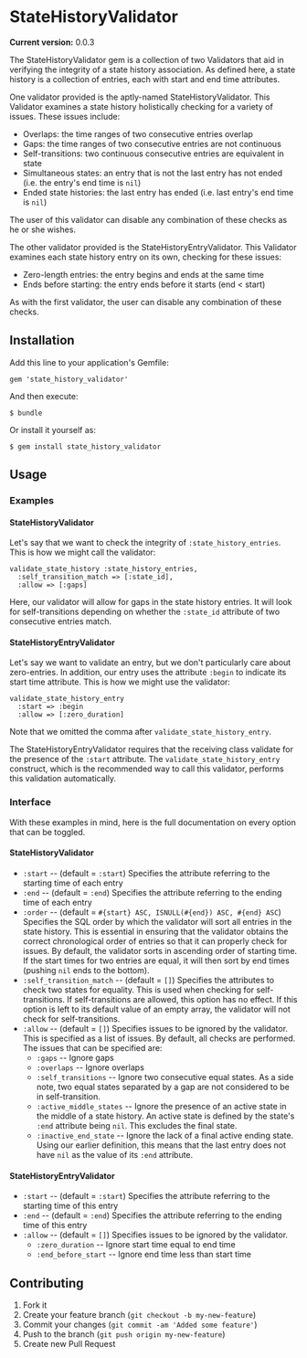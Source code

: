 # StateHistoryValidator

**Current version:** 0.0.3

The StateHistoryValidator gem is a collection of two Validators that aid in
verifying the integrity of a state history association. As defined here, a
state history is a collection of entries, each with start and end time
attributes.

One validator provided is the aptly-named StateHistoryValidator. This Validator
examines a state history holistically checking for a variety of issues. These 
issues include:

* Overlaps: the time ranges of two consecutive entries overlap
* Gaps: the time ranges of two consecutive entries are not continuous
* Self-transitions: two continuous consecutive entries are equivalent in state
* Simultaneous states: an entry that is not the last entry has not ended (i.e.
the entry's end time is `nil`)
* Ended state histories: the last entry has ended (i.e. last entry's end time
is `nil`)

The user of this validator can disable any combination of these checks as he or
she wishes.

The other validator provided is the StateHistoryEntryValidator. This Validator
examines each state history entry on its own, checking for these issues:

* Zero-length entries: the entry begins and ends at the same time
* Ends before starting: the entry ends before it starts (end < start)

As with the first validator, the user can disable any combination of these
checks.

## Installation

Add this line to your application's Gemfile:

    gem 'state_history_validator'

And then execute:

    $ bundle

Or install it yourself as:

    $ gem install state_history_validator

## Usage

### Examples

#### StateHistoryValidator
Let's say that we want to check the integrity of `:state_history_entries`.
This is how we might call the validator:

    validate_state_history :state_history_entries,
      :self_transition_match => [:state_id],
      :allow => [:gaps]

Here, our validator will allow for gaps in the state history entries. It
will look for self-transitions depending on whether the `:state_id`
attribute of two consecutive entries match.

#### StateHistoryEntryValidator
Let's say we want to validate an entry, but we don't particularly care
about zero-entries. In addition, our entry uses the attribute `:begin` to
indicate its start time attribute. This is how we might use the validator:

    validate_state_history_entry
      :start => :begin
      :allow => [:zero_duration]

Note that we omitted the comma after `validate_state_history_entry`.

The StateHistoryEntryValidator requires that the receiving class validate
for the presence of the `:start` attribute. The `validate_state_history_entry`
construct, which is the recommended way to call this validator, performs this
validation automatically.

### Interface
With these examples in mind, here is the full documentation on every option
that can be toggled.

#### StateHistoryValidator
* `:start` -- (default = `:start`) Specifies the attribute referring to the
starting time of each entry
* `:end` -- (default = `:end`) Specifies the attribute referring to the
ending time of each entry
* `:order` -- (default = `#{start} ASC, ISNULL(#{end}) ASC, #{end} ASC`)
Specifies the SQL order by which the validator will sort all entries in the
state history. This is essential in ensuring that the validator obtains the
correct chronological order of entries so that it can properly check for
issues. By default, the validator sorts in ascending order of starting 
time. If the start times for two entries are equal, it will then sort by
end times (pushing `nil` ends to the bottom).
* `:self_transition_match` -- (default = `[]`) Specifies the attributes to
check two states for equality. This is used when checking for self-transitions.
If self-transitions are allowed, this option has no effect. If this option
is left to its default value of an empty array, the validator will not check
for self-transitions.
* `:allow` -- (default = `[]`) Specifies issues to be ignored by the validator.
This is specified as a list of issues. By default, all checks are performed.
The issues that can be specified are:
    * `:gaps` -- Ignore gaps
    * `:overlaps` -- Ignore overlaps
    * `:self_transitions` -- Ignore two consecutive equal states. As a side
    note, two equal states separated by a gap are not considered to be in
    self-transition.
    * `:active_middle_states` -- Ignore the presence of an active state in the
    middle of a state history. An active state is defined by the state's `:end`
    attribute being `nil`.
    This excludes the final state.
    * `:inactive_end_state` -- Ignore the lack of a final active ending state.
    Using our earlier definition, this means that the last entry does not have
    `nil` as the value of its `:end` attribute.

#### StateHistoryEntryValidator
* `:start` -- (default = `:start`) Specifies the attribute referring to the
starting time of this entry
* `:end` -- (default = `:end`) Specifies the attribute referring to the ending
time of this entry
* `:allow` -- (default = `[]`) Specifies issues to be ignored by the validator.
    * `:zero_duration` -- Ignore start time equal to end time
    * `:end_before_start` -- Ignore end time less than start time
      

## Contributing

1. Fork it
2. Create your feature branch (`git checkout -b my-new-feature`)
3. Commit your changes (`git commit -am 'Added some feature'`)
4. Push to the branch (`git push origin my-new-feature`)
5. Create new Pull Request

